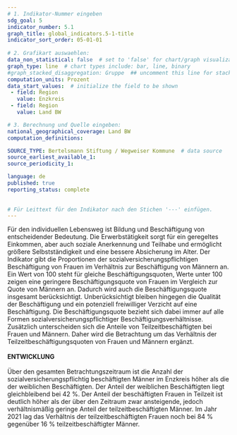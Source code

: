 ```yaml
---
# 1. Indikator-Nummer eingeben 
sdg_goal: 5
indicator_number: 5.1
graph_title: global_indicators.5-1-title
indicator_sort_order: 05-01-01
 
# 2. Grafikart auswaehlen: 
data_non_statistical: false  # set to 'false' for chart/graph visualization 
graph_type: line  # chart types include: bar, line, binary 
#graph_stacked_disaggregation: Gruppe  ## uncomment this line for stacked bars. eplace 'Geschlecht' with the field of aggregation. 
computation_units: Prozent 
data_start_values:  # initialize the field to be shown  
 - field: Region 
   value: Enzkreis
 - field: Region 
   value: Land BW

# 3. Berechnung und Quelle eingeben: 
national_geographical_coverage: Land BW
computation_definitions: 

SOURCE_TYPE: Bertelsmann Stiftung / Wegweiser Kommune  # data source  
source_earliest_available_1: 
source_periodicity_1: 

language: de   
published: true 
reporting_status: complete
 
 
# Für Leittext für den Indikator nach den Stichen '---' einfügen. 
---
```

Für den individuellen Lebensweg ist Bildung und Beschäftigung von entscheidender Bedeutung. Die Erwerbstätigkeit sorgt für ein geregeltes Einkommen, aber auch soziale Anerkennung und Teilhabe und ermöglicht größere Selbstständigkeit und eine bessere Absicherung im Alter. Der Indikator gibt die Proportionen der sozialversicherungspflichtigen Beschäftigung von Frauen im Verhältnis zur Beschäftigung von Männern an. Ein Wert von 100 steht für gleiche Beschäftigungsquoten, Werte unter 100 zeigen eine geringere Beschäftigungsquote von Frauen im Vergleich zur Quote von Männern an. Dadurch wird auch die Beschäftigungsquote insgesamt berücksichtigt. Unberücksichtigt bleiben hingegen die Qualität der Beschäftigung und ein potenziell freiwilliger Verzicht auf eine Beschäftigung. Die Beschäftigungsquote bezieht sich dabei immer auf alle Formen sozialversicherungspflichtiger Beschäftigungsverhältnisse. Zusätzlich unterscheiden sich die Anteile von Teilzeitbeschäftigten bei Frauen und Männern. Daher wird die Betrachtung um das Verhältnis der Teilzeitbeschäftigungsquoten von Frauen und Männern ergänzt. <br>
<br>
**ENTWICKLUNG** <br>
<br>
Über den gesamten Betrachtungszeitraum ist die Anzahl der sozialversicherungspflichtig beschäftigten Männer im Enzkreis höher als die der weiblichen Beschäftigten. Der Anteil der weiblichen Beschäftigten liegt gleichbleibend bei 42 %. Der Anteil der beschäftigten Frauen in Teilzeit ist deutlich höher als der über den Zeitraum zwar ansteigende, jedoch verhältnismäßig geringe Anteil der teilzeitbeschäftigten Männer. Im Jahr 2021 lag das Verhältnis der teilzeitbeschäftigten Frauen noch bei 84 % gegenüber 16 % teilzeitbeschäftigter Männer.
